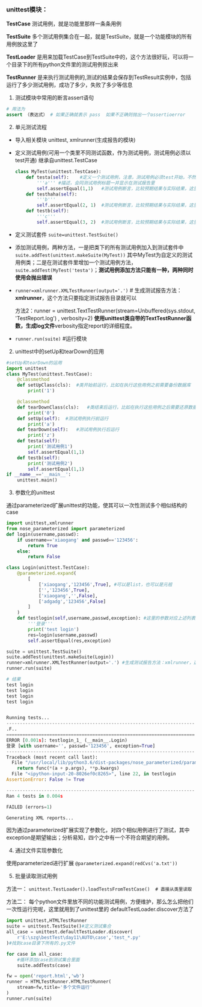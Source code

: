 ### unittest模块：

**TestCase** 测试用例，就是功能里那样一条条用例

**TestSuite** 多个测试用例集合在一起，就是TestSuite，就是一个功能模块的所有用例放这里了

**TestLoader** 是用来加载TestCase到TestSuite中的，这个方法很好玩，可以将一个目录下的所有python文件里的测试用例抠出来

**TestRunner** 是来执行测试用例的,测试的结果会保存到TestResult实例中，包括运行了多少测试用例，成功了多少，失败了多少等信息

1. 测试模块中常用的断言assert语句

```Python
# 用法为 
assert （表达式） # 如果正确就表示 pass  如果不正确则抛出一个assertioerror

```

2. 单元测试流程

- 导入相关模块 unittest, xmlrunner(生成报告的模块)

- 定义测试用例(可用一个类里不同测试函数，作为测试用例，测试用例必须以test开通) 继承自unittest.TestCase 
  ```Python
  class MyTest(unittest.TestCase):
      def testa(self):    #定义一个测试用例，注意，测试用例必须test开始，不然不会当做是测试用例
          '''a''' #描述，会同测试用例标题一并显示在测试报告里
          self.assertEqual(1,1)   #测试用例断言，比较预期结果与实际结果，这里1==1，显然结果是pass
      def testhaha(self):
          '''b'''
          self.assertEqual(2, 1)  #测试用例断言，比较预期结果与实际结果，这里2==1，显然结果是Fail
      def testb(self):
          '''c'''
          self.assertEqual(3, 2)  #测试用例断言，比较预期结果与实际结果，这里3==1，显然结果是Fail
  
  ``` 
  

- 定义测试套件  `suite=unittest.TestSuite()`

- 添加测试用例，两种方法，一是把类下的所有测试用例加入到测试套件中`suite.addTest(unittest.makeSuite(MyTest))` 其中MyTest为自定义的测试用例类；二是在测试套件里增加一个测试用例方法，`suite.addTest(MyTest('testa')`；**测试用例添加方法只能有一种，两种同时使用会抛出错误**

- `runner=xmlrunner.XMLTestRunner(output='.')` # 生成测试报告方法：**xmlrunner**，这个方法只要指定测试报告目录就可以

  方法2：runner = unittest.TextTestRunner(stream=Unbuffered(sys.stdout, 'TestReport.log') , verbosity=2)
  **使用unittest类自带的TextTestRunner函数，生成log文件**verbosity指定report的详细程度。
  
- `runner.run(suite)`   #运行模块

2. unittest中的setUp和tearDown的应用

```Python
#setUp和tearDown的运用
import unittest
class MyTest(unittest.TestCase):
    @classmethod
    def setUpClass(cls):  #类开始前运行，比如在执行这些用例之前需要备份数据库
        print('1')

    @classmethod
    def tearDownClass(cls):   #类结束后运行，比如在执行这些用例之后需要还原数据库
        print('0')
    def setUp(self):  #测试用例执行前运行
        print('a')
    def tearDown(self):   #测试用例执行后运行
        print('z')
    def testa(self):
        print('测试用例1')
        self.assertEqual(1,1)
    def testb(self):
        print('测试用例2')
        self.assertEqual(1,1)
if __name__=='__main__':
    unittest.main()
```
3. 参数化的unittest

通过parameterized扩展unittest的功能，使其可以一次性测试多个相似结构的case

```Python
import unittest,xmlrunner
from nose_parameterized import parameterized
def login(username,passwd):
    if username=='xiaogang' and passwd=='123456':
        return True
    else:
        return False

class Login(unittest.TestCase):
    @parameterized.expand(
        [
            ['xiaogang','123456',True], #可以是list，也可以是元祖
            ['','123456',True],
            ['xiaogang','',False],
            ['adgadg','123456',False]
        ]
    )
    def testlogin(self,username,passwd,exception): #这里的参数对应上述列表里的元素，运行的时候会遍历上述列表里的二维列表直到所有元素都调用运行完成
        '''登录'''
        print('test login')
        res=login(username,passwd)
        self.assertEqual(res,exception)

suite = unittest.TestSuite()
suite.addTest(unittest.makeSuite(Login))
runner=xmlrunner.XMLTestRunner(output='.') #生成测试报告方法：xmlrunner，这个方法只要指定测试报告目录就可以
runner.run(suite)

# 结果
test login
test login
test login
test login


Running tests...
----------------------------------------------------------------------
.F..
======================================================================
ERROR [0.001s]: testlogin_1_ (__main__.Login)
登录 [with username='', passwd='123456', exception=True]
----------------------------------------------------------------------
Traceback (most recent call last):
  File "/usr/local/lib/python3.6/dist-packages/nose_parameterized/parameterized.py", line 392, in standalone_func
    return func(*(a + p.args), **p.kwargs)
  File "<ipython-input-20-8026ef0c8265>", line 22, in testlogin
AssertionError: False != True

----------------------------------------------------------------------
Ran 4 tests in 0.004s

FAILED (errors=1)

Generating XML reports...

```
因为通过parameterized扩展实现了参数化，对四个相似用例进行了测试，其中exception是期望输出；分析易知，四个之中有一个不符合期望的用例。

4. 通过文件实现参数化

使用parameterized进行扩展 `@parameterized.expand(redCvs('a.txt'))`

5. 批量读取测试用例 

  方法一： `unittest.TestLoader().loadTestsFromTestCase()  # 直接从类里读取 ` 
  
  方法二： 每个python文件里放不同的功能测试用例，方便维护，那么怎么把他们一次性运行完呢，这里就用到了unittest里的 defaultTestLoader.discover方法了
  
  ```Python
  import unittest,HTMLTestRunner
  suite = unittest.TestSuite()#定义测试集合
  all_case = unittest.defaultTestLoader.discover(
      r'E:\szg\bestTest\day11\AUTO\case','test_*.py'
  )#找到case目录下所有的.py文件

  for case in all_case:
      #循环添加case到测试集合里面
      suite.addTests(case)

  fw = open('report.html','wb')
  runner = HTMLTestRunner.HTMLTestRunner(
      stream=fw,title='多个文件运行'
  )
  runner.run(suite)
  ```
